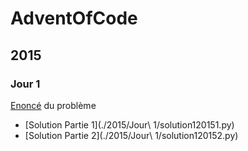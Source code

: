 # AdventOfCode
## 2015
### Jour 1
[Enoncé](https://adventofcode.com/2015/day/1) du problème
 - [Solution Partie 1](./2015/Jour\ 1/solution120151.py)
 - [Solution Partie 2](./2015/Jour\ 1/solution120152.py)
